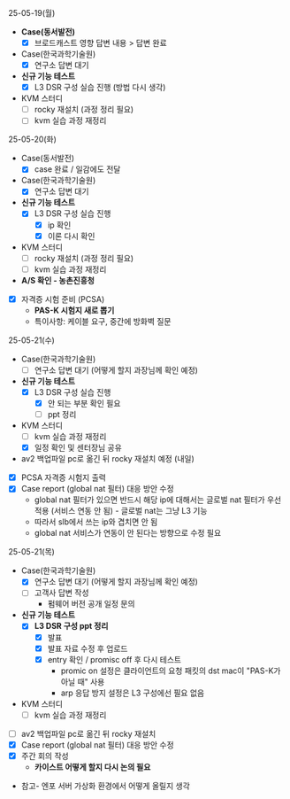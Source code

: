25-05-19(월)
- **Case(동서발전)**
	- [x] 브로드캐스트 영향 답변 내용 > 답변 완료
- Case(한국과학기술원)
	- [x] 연구소 답변 대기
- **신규 기능 테스트**
	- [x] L3 DSR 구성 실습 진행 (방법 다시 생각)
- KVM 스터디
	- [ ] rocky 재설치 (과정 정리 필요)
	- [ ] kvm 실습 과정 재정리 

25-05-20(화)
- Case(동서발전)
	- [x] case 완료 / 일감에도 전달
- Case(한국과학기술원)
	- [x] 연구소 답변 대기
- **신규 기능 테스트**
	- [x] L3 DSR 구성 실습 진행
		- [x] ip 확인
		- [x] 이론 다시 확인
- KVM 스터디
	- [ ] rocky 재설치 (과정 정리 필요)
	- [ ] kvm 실습 과정 재정리 
- **A/S 확인 - 농촌진흥청**
- [x] 자격증 시험 준비 (PCSA)
	- **PAS-K 시험지 새로 뽑기**
	- 특이사항: 케이블 요구, 중간에 방화벽 질문

25-05-21(수)
- Case(한국과학기술원)
	- [ ] 연구소 답변 대기 (어떻게 할지 과장님께 확인 예정)
- **신규 기능 테스트**
	- [x] L3 DSR 구성 실습 진행
		- [x] 안 되는 부분 확인 필요
		- [ ] ppt 정리
- KVM 스터디
	- [ ] kvm 실습 과정 재정리
	- [x] 일정 확인 및 센터장님 공유
- av2 백업파일 pc로 옮긴 뒤 rocky 재설치 예정 (내일)
- [x] PCSA 자격증 시험지 출력
- [x] Case report (global nat 필터) 대응 방안 수정
	- global nat 필터가 있으면 반드시 해당 ip에 대해서는 글로벌 nat 필터가 우선 적용 (서비스 연동 안 됨) - 글로벌 nat는 그냥 L3 기능
	- 따라서 slb에서 쓰는 ip와 겹치면 안 됨
	- global nat 서비스가 연동이 안 된다는 방향으로 수정 필요

25-05-21(목)
- Case(한국과학기술원)
	- [x] 연구소 답변 대기 (어떻게 할지 과장님께 확인 예정)
	- [ ] 고객사 답변 작성
		- 펌웨어 버전 공개 일정 문의
- **신규 기능 테스트**
	- [x] **L3 DSR 구성 ppt 정리**
		- [x] 발표
		- [x] 발표 자료 수정 후 업로드
		- [x] entry 확인 / promisc off 후 다시 테스트
			- promic on 설정은 클라이언트의 요청 패킷의 dst mac이 "PAS-K가 아닐 때" 사용
			- arp 응답 방지 설정은 L3 구성에선 필요 없음
- KVM 스터디
	- [ ] kvm 실습 과정 재정리
- [ ] av2 백업파일 pc로 옮긴 뒤 rocky 재설치
- [x] Case report (global nat 필터) 대응 방안 수정
- [x] 주간 회의 작성
	- **카이스트 어떻게 할지 다시 논의 필요**
- 참고- 엔포 서버 가상화 환경에서 어떻게 올릴지 생각